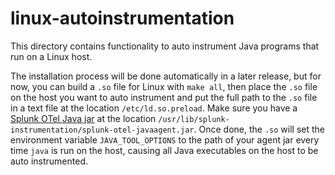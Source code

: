 # linux-autoinstrumentation

This directory contains functionality to auto instrument Java programs that run on a Linux host.

The installation process will be done automatically in a later release, but for now, you can build a `.so` file for
Linux with `make all`, then place the `.so` file on the host you want to auto instrument and put the full path to the
`.so` file in a text file at the location `/etc/ld.so.preload`. Make sure you have a
[Splunk OTel Java jar](https://github.com/signalfx/splunk-otel-java) at the location
`/usr/lib/splunk-instrumentation/splunk-otel-javaagent.jar`. Once done, the `.so` will set the environment variable
`JAVA_TOOL_OPTIONS` to the path of your agent jar every time `java` is run on the host, causing all Java executables
on the host to be auto instrumented.
